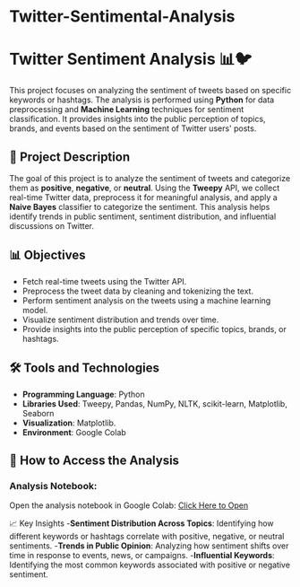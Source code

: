 # Twitter-Sentimental-Analysis
# Twitter Sentiment Analysis 📊🐦

This project focuses on analyzing the sentiment of tweets based on specific keywords or hashtags. The analysis is performed using **Python** for data preprocessing and **Machine Learning** techniques for sentiment classification. It provides insights into the public perception of topics, brands, and events based on the sentiment of Twitter users' posts.

## 📜 Project Description
The goal of this project is to analyze the sentiment of tweets and categorize them as **positive**, **negative**, or **neutral**. Using the **Tweepy** API, we collect real-time Twitter data, preprocess it for meaningful analysis, and apply a **Naive Bayes** classifier to categorize the sentiment. This analysis helps identify trends in public sentiment, sentiment distribution, and influential discussions on Twitter.

## 📊 Objectives
- Fetch real-time tweets using the Twitter API.
- Preprocess the tweet data by cleaning and tokenizing the text.
- Perform sentiment analysis on the tweets using a machine learning model.
- Visualize sentiment distribution and trends over time.
- Provide insights into the public perception of specific topics, brands, or hashtags.

## 🛠️ Tools and Technologies
- **Programming Language**: Python
- **Libraries Used**: Tweepy, Pandas, NumPy, NLTK, scikit-learn, Matplotlib, Seaborn
- **Visualization**: Matplotlib.
- **Environment**:  Google Colab

## 🚀 How to Access the Analysis
### Analysis Notebook:
Open the analysis notebook in Google Colab:
[Click Here to Open](https://colab.research.google.com/drive/19nTjPUeGlDSlzIwOuPUN5e3XgrmVwU8s#scrollTo=nYp1Lcdtjmey)

📈 Key Insights
-**Sentiment Distribution Across Topics**: Identifying how different keywords or hashtags correlate with positive, negative, or neutral sentiments.
-**Trends in Public Opinion**: Analyzing how sentiment shifts over time in response to events, news, or campaigns.
-**Influential Keywords**: Identifying the most common keywords associated with positive or negative sentiment.
